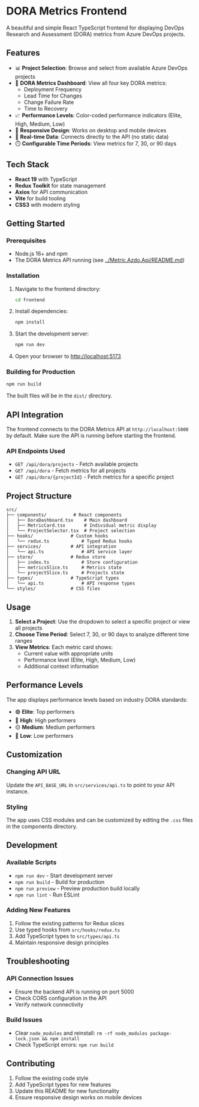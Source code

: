 # DORA Metrics Frontend

A beautiful and simple React TypeScript frontend for displaying DevOps Research and Assessment (DORA) metrics from Azure DevOps projects.

## Features

- 📊 **Project Selection**: Browse and select from available Azure DevOps projects
- 🎯 **DORA Metrics Dashboard**: View all four key DORA metrics:
  - Deployment Frequency
  - Lead Time for Changes
  - Change Failure Rate
  - Time to Recovery
- 📈 **Performance Levels**: Color-coded performance indicators (Elite, High, Medium, Low)
- 📱 **Responsive Design**: Works on desktop and mobile devices
- 🔄 **Real-time Data**: Connects directly to the API (no static data)
- ⏱️ **Configurable Time Periods**: View metrics for 7, 30, or 90 days

## Tech Stack

- **React 19** with TypeScript
- **Redux Toolkit** for state management
- **Axios** for API communication
- **Vite** for build tooling
- **CSS3** with modern styling

## Getting Started

### Prerequisites

- Node.js 16+ and npm
- The DORA Metrics API running (see [../Metric.Azdo.Api/README.md](../Metric.Azdo.Api/README.md))

### Installation

1. Navigate to the frontend directory:
   ```bash
   cd frontend
   ```

2. Install dependencies:
   ```bash
   npm install
   ```

3. Start the development server:
   ```bash
   npm run dev
   ```

4. Open your browser to [http://localhost:5173](http://localhost:5173)

### Building for Production

```bash
npm run build
```

The built files will be in the `dist/` directory.

## API Integration

The frontend connects to the DORA Metrics API at `http://localhost:5000` by default. Make sure the API is running before starting the frontend.

### API Endpoints Used

- `GET /api/dora/projects` - Fetch available projects
- `GET /api/dora` - Fetch metrics for all projects
- `GET /api/dora/{projectId}` - Fetch metrics for a specific project

## Project Structure

```
src/
├── components/          # React components
│   ├── DoraDashboard.tsx    # Main dashboard
│   ├── MetricCard.tsx       # Individual metric display
│   └── ProjectSelector.tsx  # Project selection
├── hooks/              # Custom hooks
│   └── redux.ts            # Typed Redux hooks
├── services/           # API integration
│   └── api.ts              # API service layer
├── store/              # Redux store
│   ├── index.ts            # Store configuration
│   ├── metricsSlice.ts     # Metrics state
│   └── projectSlice.ts     # Projects state
├── types/              # TypeScript types
│   └── api.ts              # API response types
└── styles/             # CSS files
```

## Usage

1. **Select a Project**: Use the dropdown to select a specific project or view all projects
2. **Choose Time Period**: Select 7, 30, or 90 days to analyze different time ranges
3. **View Metrics**: Each metric card shows:
   - Current value with appropriate units
   - Performance level (Elite, High, Medium, Low)
   - Additional context information

## Performance Levels

The app displays performance levels based on industry DORA standards:

- 🟢 **Elite**: Top performers
- 🔵 **High**: High performers  
- 🟡 **Medium**: Medium performers
- 🔴 **Low**: Low performers

## Customization

### Changing API URL

Update the `API_BASE_URL` in `src/services/api.ts` to point to your API instance.

### Styling

The app uses CSS modules and can be customized by editing the `.css` files in the components directory.

## Development

### Available Scripts

- `npm run dev` - Start development server
- `npm run build` - Build for production
- `npm run preview` - Preview production build locally
- `npm run lint` - Run ESLint

### Adding New Features

1. Follow the existing patterns for Redux slices
2. Use typed hooks from `src/hooks/redux.ts`
3. Add TypeScript types to `src/types/api.ts`
4. Maintain responsive design principles

## Troubleshooting

### API Connection Issues

- Ensure the backend API is running on port 5000
- Check CORS configuration in the API
- Verify network connectivity

### Build Issues

- Clear `node_modules` and reinstall: `rm -rf node_modules package-lock.json && npm install`
- Check TypeScript errors: `npm run build`

## Contributing

1. Follow the existing code style
2. Add TypeScript types for new features
3. Update this README for new functionality
4. Ensure responsive design works on mobile devices
